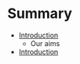# Summary

* [Introduction](README.md)
   * Our aims
* [Introduction](section1/chapter-1/Introduction.md)

